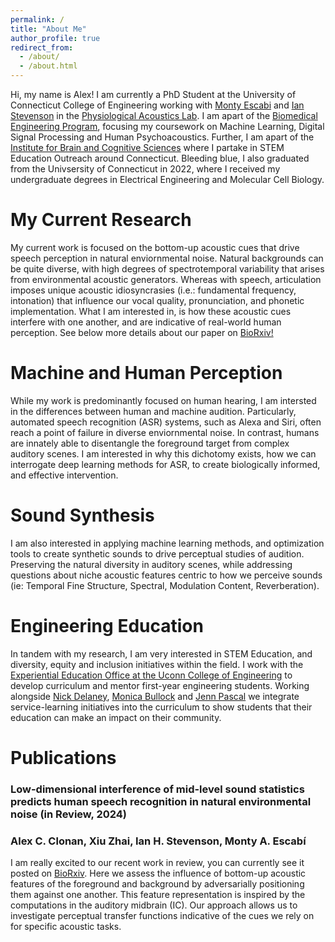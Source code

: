 ```yaml
---
permalink: /
title: "About Me"
author_profile: true
redirect_from: 
  - /about/
  - /about.html
---
```


Hi, my name is Alex! I am currently a PhD Student at the University of Connecticut College of Engineering working with [Monty Escabi](https://www.bme.uconn.edu/faculty-staff/core-faculty/escabi-monty/) and [Ian Stevenson](https://psychology.uconn.edu/person/ian-stevenson/) in the [Physiological Acoustics Lab](https://escabilab.uconn.edu/). I am apart of the [Biomedical Engineering Program](https://www.bme.uconn.edu/academics/graduate-program/about-the-graduate-program-in-biomedical-engineering/), focusing my coursework on Machine Learning, Digital Signal Processing and Human Psychoacoustics. Further, I am apart of the [Institute for Brain and Cognitive Sciences](https://ibacs.uconn.edu/) where I partake in STEM Education Outreach around Connecticut. Bleeding blue, I also graduated from the Univsersity of Connecticut in 2022, where I received my undergraduate degrees in Electrical Engineering and Molecular Cell Biology. 

My Current Research
======
My current work is focused on the bottom-up acoustic cues that drive speech perception in natural enviornmental noise. Natural backgrounds can be quite diverse, with high degrees of spectrotemporal variability that arises from environmental acoustic generators. Whereas with speech, articulation imposes unique acoustic idiosyncrasies (i.e.: fundamental frequency, intonation) that influence our vocal quality, pronunciation, and phonetic implementation. What I am interested in, is how these acoustic cues interfere with one another, and are indicative of real-world human perception. See below more details about our paper on [BioRxiv!](https://www.biorxiv.org/content/10.1101/2024.02.13.579526v1)

Machine and Human Perception
======
While my work is predominantly focused on human hearing, I am intersted in the differences between human and machine audition. Particularly, automated speech recognition (ASR) systems, such as Alexa and Siri, often reach a point of failure in diverse enviornmental noise. In contrast, humans are innately able to disentangle the foreground target from complex auditory scenes. I am interested in why this dichotomy exists, how we can interrogate deep learning methods for ASR, to create biologically informed, and effective intervention.

Sound Synthesis
======
I am also interested in applying machine learning methods, and optimization tools to create synthetic sounds to drive perceptual studies of audition. Preserving the natural diversity in auditory scenes, while addressing questions about niche acoustic features centric to how we perceive sounds (ie: Temporal Fine Structure, Spectral, Modulation Content, Reverberation). 

Engineering Education
======
In tandem with my research, I am very interested in STEM Education, and diversity, equity and inclusion initiatives within the field. I work with the [Experiential Education Office at the Uconn College of Engineering](https://undergrad.engr.uconn.edu/experiential-education-staff/) to develop curriculum and mentor first-year engineering students. Working alongside [Nick Delaney](https://undergrad.engr.uconn.edu/advising-staff/nick-delaney-ece-advisor/), [Monica Bullock](https://undergrad.engr.uconn.edu/monica-bullock-program-administrator/) and [Jenn Pascal](https://chemical-biomolecular.engr.uconn.edu/people/faculty/pascal-jennifer/) we integrate service-learning initiatives into the curriculum to show students that their education can make an impact on their community.

Publications
======
### **Low-dimensional interference of mid-level sound statistics predicts human speech recognition in natural environmental noise (in Review, 2024)**
### Alex C. Clonan, Xiu Zhai, Ian H. Stevenson, Monty A. Escabí
I am really excited to our recent work in review, you can currently see it posted on [BioRxiv](https://www.biorxiv.org/content/10.1101/2024.02.13.579526v1). Here we assess the influence of bottom-up acoustic features of the foreground and background by adversarially positioning them against one another. This feature representation is inspired by the computations in the auditory midbrain (IC). Our approach allows us to investigate perceptual transfer functions indicative of the cues we rely on for specific acoustic tasks. 




